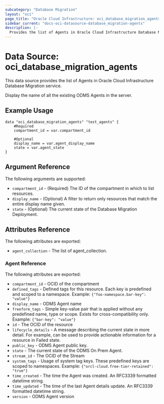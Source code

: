 ```yaml
---
subcategory: "Database Migration"
layout: "oci"
page_title: "Oracle Cloud Infrastructure: oci_database_migration_agents"
sidebar_current: "docs-oci-datasource-database_migration-agents"
description: |-
  Provides the list of Agents in Oracle Cloud Infrastructure Database Migration service
---
```


# Data Source: oci_database_migration_agents
This data source provides the list of Agents in Oracle Cloud Infrastructure Database Migration service.

Display the name of all the existing ODMS Agents in the server.


## Example Usage

```hcl
data "oci_database_migration_agents" "test_agents" {
	#Required
	compartment_id = var.compartment_id

	#Optional
	display_name = var.agent_display_name
	state = var.agent_state
}
```

## Argument Reference

The following arguments are supported:

* `compartment_id` - (Required) The ID of the compartment in which to list resources. 
* `display_name` - (Optional) A filter to return only resources that match the entire display name given. 
* `state` - (Optional) The current state of the Database Migration Deployment. 


## Attributes Reference

The following attributes are exported:

* `agent_collection` - The list of agent_collection.

### Agent Reference

The following attributes are exported:

* `compartment_id` - OCID of the compartment 
* `defined_tags` - Defined tags for this resource. Each key is predefined and scoped to a namespace. Example: `{"foo-namespace.bar-key": "value"}` 
* `display_name` - ODMS Agent name 
* `freeform_tags` - Simple key-value pair that is applied without any predefined name, type or scope. Exists for cross-compatibility only. Example: `{"bar-key": "value"}` 
* `id` - The OCID of the resource 
* `lifecycle_details` - A message describing the current state in more detail. For example, can be used to provide actionable information for a resource in Failed state. 
* `public_key` - ODMS Agent public key. 
* `state` - The current state of the ODMS On Prem Agent. 
* `stream_id` - The OCID of the Stream 
* `system_tags` - Usage of system tag keys. These predefined keys are scoped to namespaces. Example: `{"orcl-cloud.free-tier-retained": "true"}` 
* `time_created` - The time the Agent was created. An RFC3339 formatted datetime string. 
* `time_updated` - The time of the last Agent details update. An RFC3339 formatted datetime string. 
* `version` - ODMS Agent version 

